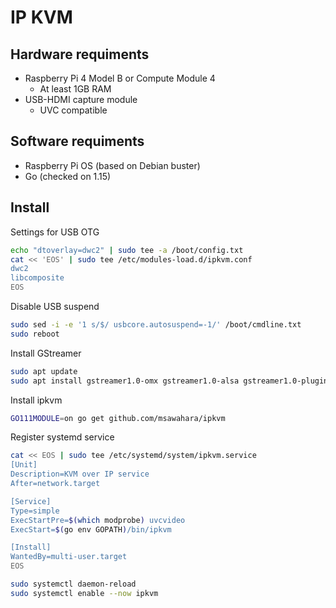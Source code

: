 # IP KVM

## Hardware requiments
- Raspberry Pi 4 Model B or Compute Module 4
  - At least 1GB RAM
- USB-HDMI capture module
  - UVC compatible

## Software requiments
- Raspberry Pi OS (based on Debian buster)
- Go (checked on 1.15)

## Install
Settings for USB OTG
```bash
echo "dtoverlay=dwc2" | sudo tee -a /boot/config.txt
cat << 'EOS' | sudo tee /etc/modules-load.d/ipkvm.conf
dwc2
libcomposite
EOS
```

Disable USB suspend
```bash
sudo sed -i -e '1 s/$/ usbcore.autosuspend=-1/' /boot/cmdline.txt
sudo reboot
```

Install GStreamer
```bash
sudo apt update
sudo apt install gstreamer1.0-omx gstreamer1.0-alsa gstreamer1.0-plugins-base gstreamer1.0-plugins-good gstreamer1.0-plugins-bad gstreamer1.0-tools libgstreamer1.0-dev libgstreamer-plugins-base1.0-dev
```

Install ipkvm
```bash
GO111MODULE=on go get github.com/msawahara/ipkvm
```

Register systemd service
```bash
cat << EOS | sudo tee /etc/systemd/system/ipkvm.service
[Unit]
Description=KVM over IP service
After=network.target

[Service]
Type=simple
ExecStartPre=$(which modprobe) uvcvideo
ExecStart=$(go env GOPATH)/bin/ipkvm

[Install]
WantedBy=multi-user.target
EOS
```
```bash
sudo systemctl daemon-reload
sudo systemctl enable --now ipkvm
```
